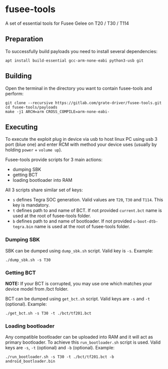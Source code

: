 # fusee-tools
A set of essential tools for Fusee Gelee on T20 / T30 / T114

## Preparation
To successfully build payloads you need to install several dependencies:
```
apt install build-essential gcc-arm-none-eabi python3-usb git
```

## Building
Open the terminal in the directory you want to contain fusee-tools and perform:
```
git clone --recursive https://gitlab.com/grate-driver/fusee-tools.git
cd fusee-tools/payloads
make -j1 ARCH=arm CROSS_COMPILE=arm-none-eabi-
```

## Executing
To execute the exploit plug in device via usb to host linux PC using usb 3 port (blue one) and enter RCM with method your device uses (usually by holding `power` + `volume up`).

Fusee-tools provide scripts for 3 main actions:
 - dumping SBK
 - getting BCT
 - loading bootloader into RAM

All 3 scripts share similar set of keys:
 - `s` defines Tegra SOC generation. Valid values are `T20`, `T30` and `T114`. This key is mandatory. 
 - `t` defines path to and name of BCT. If not provided `current.bct` name is used at the root of fusee-tools folder.
 - `b` defines path to and name of bootloader. If not provided `u-boot-dtb-tegra.bin` name is used at the root of fusee-tools folder. 

### Dumping SBK
SBK can be dumped using `dump_sbk.sh` script. Valid key is `-s`. Example:
```
./dump_sbk.sh -s T30
```

### Getting BCT

**NOTE:**
If your BCT is corrupted, you may use one which matches your device model from /bct folder.

BCT can be dumped using `get_bct.sh` script. Valid keys are `-s` and `-t` (optional). Example:
```
./get_bct.sh -s T30 -t ./bct/tf201.bct
```

### Loading bootloader
Any compatible bootloader can be uploaded into RAM and it will act as primary bootloader. To achieve this `run_bootloader.sh` script is used. Valid keys are `-s`, `-t` (optional) and `-b` (optional). Example:
```
./run_bootloader.sh -s T30 -t ./bct/tf201.bct -b android_bootloader.bin
```
